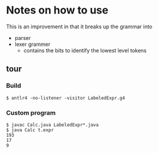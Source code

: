 # Notes on how to use

This is an improvement in that it breaks up the grammar into

* parser
* lexer grammer
    - contains the bits to identify the lowest level tokens


## tour

### Build

```
$ antlr4 -no-listener -visitor LabeledExpr.g4
```


### Custom program




```
$ javac Calc.java LabeledExpr*.java
$ java Calc t.expr
193
17
9
```
